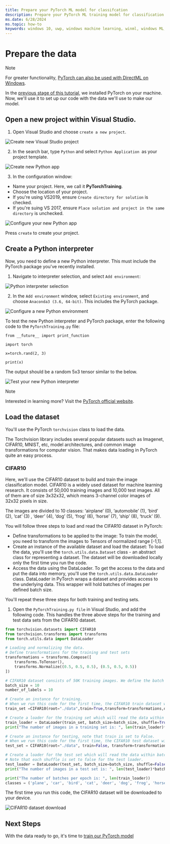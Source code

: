 ```yaml
---
title: Prepare your PyTorch ML model for classifcation
description: Prepare your PyTorch ML training model for classification
ms.date: 6/28/2024
ms.topic: how-to
keywords: windows 10, uwp, windows machine learning, winml, windows ML, tutorials, pytorch
---
```


# Prepare the data 

> [!NOTE]
> For greater functionality, [PyTorch can also be used with DirectML on Windows](../../directml/pytorch-windows.md).

In the [previous stage of this tutorial](pytorch-installation.md), we installed PyTorch on your machine. Now, we'll use it to set up our code with the data we'll use to make our model.

## Open a new project within Visual Studio. 

1. Open Visual Studio and choose `create a new project`. 

![Create new Visual Studio project](../../images/tutorials/pytorch/visual-studio-new-project.png)

2. In the search bar, type `Python` and select `Python Application `as your project template. 

![Create new Python app](../../images/tutorials/pytorch/visual-studio-python-app.png)

3. In the configuration window: 

* Name your project. Here, we call it **PyTorchTraining**.
* Choose the location of your project.  
* If you're using VS2019, ensure `Create directory for solution` is checked. 
* If you're suing VS 2017, ensure `Place solution and project in the same directory` is unchecked.

![Configure your new Python app](../../images/tutorials/pytorch/python-app-setup.png)

Press `create` to create your project.

## Create a Python interpreter  

Now, you need to define a new Python interpreter. This must include the PyTorch package you've recently installed.  

1. Navigate to interpreter selection, and select `Add environment`: 

![Python interpreter selection](../../images/tutorials/pytorch/python-interpreter-setup.png)

2. In the `Add environment` window, select `Existing environment`, and choose `Anaconda3 (3.6, 64-bit)`. This includes the PyTorch package. 

![Configure a new Python environment](../../images/tutorials/pytorch/python-environment.png)

To test the new Python interpreter and PyTorch package, enter the following code to the `PyTorchTraining.py` file: 

```
from __future__ import print_function 

import torch 

x=torch.rand(2, 3) 

print(x) 
```

The output should be a random 5x3 tensor similar to the below.

![Test your new Python interpreter](../../images/tutorials/pytorch/python-interpreter-confirm.png)

> [!NOTE]
> Interested in learning more? Visit the [PyTorch official website](https://pytorch.org/).

## Load the dataset

You'll use the PyTorch `torchvision` class to load the data.  

The Torchvision library includes several popular datasets such as Imagenet, CIFAR10, MNIST, etc, model architectures, and common image transformations for computer vision. That makes data loading in PyTorch quite an easy process. 

### CIFAR10

Here, we'll use the CIFAR10 dataset to build and train the image classification model.  CIFAR10 is a widely used dataset for machine learning research. It consists of 50,000 training images and 10,000 test images. All of them are of size 3x32x32, which means 3-channel color images of 32x32 pixels in size.  

The images are divided to 10 classes: ‘airplane’ (0), ‘automobile’ (1), ‘bird’ (2), ‘cat’ (3) , ‘deer’ (4), ‘dog’ (5), ‘frog’ (6), ‘horse’ (7), ‘ship’ (8), ‘truck’ (9).  

You will follow three steps to load and read the CIFAR10 dataset in PyTorch:  

* Define transformations to be applied to the image: To train the model, you need to transform the images to Tensors of normalized range [-1,1].  
* Create an instance of the available dataset and load the dataset: To load the data, you'll use the `torch.utils.data.Dataset` class - an abstract class for representing a dataset. The dataset will be downloaded locally only the first time you run the code.  
* Access the data using the DataLoader.  To get the access to the data and put the data into memory, you'll use the `torch.utils.data.DataLoader` class. DataLoader in PyTorch wraps a dataset and provides access to the underlying data. This wrapper will hold batches of images per defined batch size.

You'll repeat these three steps for both training and testing sets.  

1. Open the `PyTorchTraining.py file` in Visual Studio, and add the following code. This handles the three above steps for the training and test data sets from the CIFAR10 dataset. 

 
```py
from torchvision.datasets import CIFAR10
from torchvision.transforms import transforms
from torch.utils.data import DataLoader

# Loading and normalizing the data.
# Define transformations for the training and test sets
transformations = transforms.Compose([
    transforms.ToTensor(),
    transforms.Normalize((0.5, 0.5, 0.5), (0.5, 0.5, 0.5))
])

# CIFAR10 dataset consists of 50K training images. We define the batch size of 10 to load 5,000 batches of images.
batch_size = 10
number_of_labels = 10 

# Create an instance for training. 
# When we run this code for the first time, the CIFAR10 train dataset will be downloaded locally. 
train_set =CIFAR10(root="./data",train=True,transform=transformations,download=True)

# Create a loader for the training set which will read the data within batch size and put into memory.
train_loader = DataLoader(train_set, batch_size=batch_size, shuffle=True, num_workers=0)
print("The number of images in a training set is: ", len(train_loader)*batch_size)

# Create an instance for testing, note that train is set to False.
# When we run this code for the first time, the CIFAR10 test dataset will be downloaded locally. 
test_set = CIFAR10(root="./data", train=False, transform=transformations, download=True)

# Create a loader for the test set which will read the data within batch size and put into memory. 
# Note that each shuffle is set to false for the test loader.
test_loader = DataLoader(test_set, batch_size=batch_size, shuffle=False, num_workers=0)
print("The number of images in a test set is: ", len(test_loader)*batch_size)

print("The number of batches per epoch is: ", len(train_loader))
classes = ('plane', 'car', 'bird', 'cat', 'deer', 'dog', 'frog', 'horse', 'ship', 'truck')
```

The first time you run this code, the CIFAR10 dataset will be downloaded to your device. 

![CIFAR10 dataset download](../../images/tutorials/pytorch/cifar10-dataset-download.png)

## Next Steps

With the data ready to go, it's time to [train our PyTorch model](pytorch-train-model.md)
